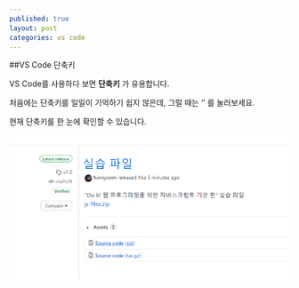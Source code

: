 ```yaml
---
published: true
layout: post
categories: vs code
---
```

##VS Code 단축키

VS Code를 사용하다 보면 **단축키** 가 유용합니다. 

처음에는 단축키를 일일이 기억하기 쉽지 않은데, 그럴 때는 ‘’ 를 눌러보세요. 

현재 단축키를 한 눈에 확인할 수 있습니다.

![git-4.png](/_posts/git-4.png)
